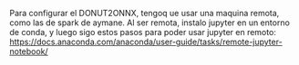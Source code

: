

Para configurar el DONUT2ONNX, tengoq ue usar una maquina remota, como las de spark de aymane.
Al ser remota, instalo jupyter en un entorno de conda, y luego sigo estos pasos para poder usar jupyter en remoto:
https://docs.anaconda.com/anaconda/user-guide/tasks/remote-jupyter-notebook/ 
